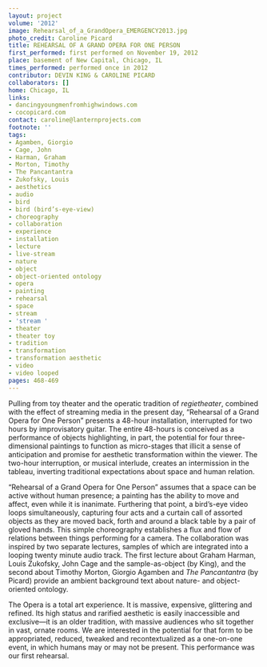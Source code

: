 ```yaml
---
layout: project
volume: '2012'
image: Rehearsal_of_a_GrandOpera_EMERGENCY2013.jpg
photo_credit: Caroline Picard
title: REHEARSAL OF A GRAND OPERA FOR ONE PERSON
first_performed: first performed on November 19, 2012
place: basement of New Capital, Chicago, IL
times_performed: performed once in 2012
contributor: DEVIN KING & CAROLINE PICARD
collaborators: []
home: Chicago, IL
links:
- dancingyoungmenfromhighwindows.com
- cocopicard.com
contact: caroline@lanternprojects.com
footnote: ''
tags:
- Agamben, Giorgio
- Cage, John
- Harman, Graham
- Morton, Timothy
- The Pancantantra
- Zukofsky, Louis
- aesthetics
- audio
- bird
- bird (bird’s-eye-view)
- choreography
- collaboration
- experience
- installation
- lecture
- live-stream
- nature
- object
- object-oriented ontology
- opera
- painting
- rehearsal
- space
- stream
- 'stream '
- theater
- theater toy
- tradition
- transformation
- transformation aesthetic
- video
- video looped
pages: 468-469
---
```


Pulling from toy theater and the operatic tradition of _regietheater_, combined with the effect of streaming media in the present day, “Rehearsal of a Grand Opera for One Person” presents a 48-hour installation, interrupted for two hours by improvisatory guitar. The entire 48-hours is conceived as a performance of objects highlighting, in part, the potential for four three-dimensional paintings to function as micro-stages that illicit a sense of anticipation and promise for aesthetic transformation within the viewer. The two-hour interruption, or musical interlude, creates an intermission in the tableau, inverting traditional expectations about space and human relation.

“Rehearsal of a Grand Opera for One Person” assumes that a space can be active without human presence; a painting has the ability to move and affect, even while it is inanimate. Furthering that point, a bird’s-eye video loops simultaneously, capturing four acts and a curtain call of assorted objects as they are moved back, forth and around a black table by a pair of gloved hands. This simple choreography establishes a flux and flow of relations between things performing for a camera. The collaboration was inspired by two separate lectures, samples of which are integrated into a looping twenty minute audio track. The first lecture about Graham Harman, Louis Zukofsky, John Cage and the sample-as-object (by King), and the second about Timothy Morton, Giorgio Agamben and _The Pancantantra_ (by Picard) provide an ambient background text about nature- and object-oriented ontology.

The Opera is a total art experience. It is massive, expensive, glittering and refined. Its high status and rarified aesthetic is easily inaccessible and exclusive—it is an older tradition, with massive audiences who sit together in vast, ornate rooms. We are interested in the potential for that form to be appropriated, reduced, tweaked and recontextualized as a one-on-one event, in which humans may or may not be present. This performance was our first rehearsal.

